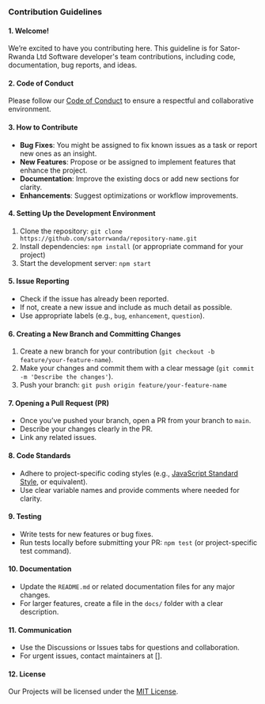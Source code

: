 ### Contribution Guidelines

#### 1. **Welcome!**
   We’re excited to have you contributing here. This guideline is for Sator-Rwanda Ltd Software developer's team contributions, including code, documentation, bug reports, and ideas.

#### 2. **Code of Conduct**
   Please follow our [Code of Conduct](https://www.contributor-covenant.org/version/2/0/code_of_conduct.html) to ensure a respectful and collaborative environment.

#### 3. **How to Contribute**
   - **Bug Fixes**: You might be assigned  to fix known issues as a task or report new ones as an insight.
   - **New Features**: Propose or be assigned to implement features that enhance the project.
   - **Documentation**: Improve the existing docs or add new sections for clarity.
   - **Enhancements**: Suggest optimizations or workflow improvements.

#### 4. **Setting Up the Development Environment**
   1. Clone the repository: `git clone https://github.com/satorrwanda/repository-name.git`
   2. Install dependencies: `npm install` (or appropriate command for your project)
   3. Start the development server: `npm start`

#### 5. **Issue Reporting**
   - Check if the issue has already been reported.
   - If not, create a new issue and include as much detail as possible.
   - Use appropriate labels (e.g., `bug`, `enhancement`, `question`).

#### 6. **Creating a New Branch and Committing Changes**
   1. Create a new branch for your contribution (`git checkout -b feature/your-feature-name`).
   2. Make your changes and commit them with a clear message (`git commit -m 'Describe the changes'`).
   3. Push your branch: `git push origin feature/your-feature-name`
   
#### 7. **Opening a Pull Request (PR)**
   - Once you’ve pushed your branch, open a PR from your branch to `main`.
   - Describe your changes clearly in the PR.
   - Link any related issues.

#### 8. **Code Standards**
   - Adhere to project-specific coding styles (e.g., [JavaScript Standard Style](https://standardjs.com/), or equivalent).
   - Use clear variable names and provide comments where needed for clarity.

#### 9. **Testing**
   - Write tests for new features or bug fixes.
   - Run tests locally before submitting your PR: `npm test` (or project-specific test command).

#### 10. **Documentation**
   - Update the `README.md` or related documentation files for any major changes.
   - For larger features, create a file in the `docs/` folder with a clear description.

#### 11. **Communication**
   - Use the Discussions or Issues tabs for questions and collaboration.
   - For urgent issues, contact maintainers at [].

#### 12. **License**
   Our Projects will  be licensed under the [MIT License](LICENSE).
